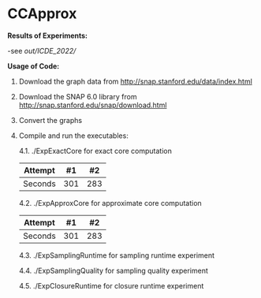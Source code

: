 # CCApprox

**Results of Experiments:**

-see *out/ICDE_2022/*

**Usage of Code:**

1. Download the graph data from http://snap.stanford.edu/data/index.html
2. Download the SNAP 6.0 library from http://snap.stanford.edu/snap/download.html
3. Convert the graphs
4. Compile and run the executables:

    4.1. ./ExpExactCore for exact core computation
    
    | Attempt | #1  | #2  |
    | :---:   | :-: | :-: |
    | Seconds | 301 | 283 |

    
    4.2. ./ExpApproxCore for approximate core computation
    
    | Attempt | #1  | #2  |
    | :---:   | :-: | :-: |
    | Seconds | 301 | 283 |

    
    4.3. ./ExpSamplingRuntime for sampling runtime experiment
    
    4.4. ./ExpSamplingQuality for sampling quality experiment
    
    4.5. ./ExpClosureRuntime for closure runtime experiment
